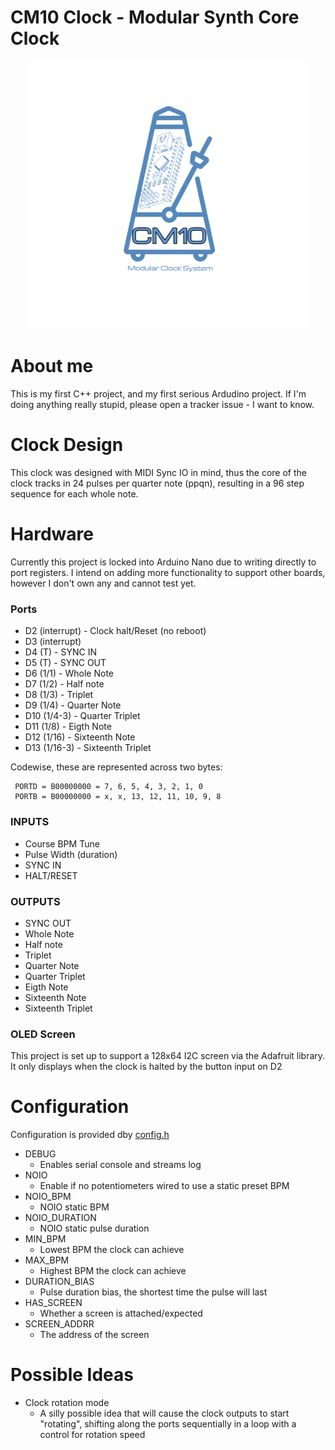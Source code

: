# CM10 Clock - Modular Synth Core Clock

 <p align="center"> 
    <img width="450px" src="static/cm10-mcs.png"" alt="cm10 logo">
 </p>

# About me
This is my first C++ project, and my first serious Ardudino project. If I'm doing anything really stupid, please open a tracker issue - I want to know.

# Clock Design
This clock was designed with MIDI Sync IO in mind, thus the core of the clock tracks in 24 pulses per quarter note (ppqn), resulting in a 96 step sequence for each whole note.

# Hardware
Currently this project is locked into Arduino Nano due to writing directly to port registers. I intend on adding more functionality to support other boards, however I don't own any and cannot test yet.

### Ports
* D2 (interrupt) - Clock halt/Reset (no reboot)
* D3 (interrupt)
* D4 (T) - SYNC IN
* D5 (T) - SYNC OUT
* D6 (1/1) - Whole Note
* D7 (1/2) - Half note
* D8 (1/3) - Triplet
* D9 (1/4) - Quarter Note
* D10 (1/4-3) - Quarter Triplet
* D11 (1/8) - Eigth Note
* D12 (1/16) - Sixteenth Note
* D13 (1/16-3) - Sixteenth Triplet

Codewise, these are represented across two bytes:

```
 PORTD = B00000000 = 7, 6, 5, 4, 3, 2, 1, 0
 PORTB = B00000000 = x, x, 13, 12, 11, 10, 9, 8
```

### INPUTS
* Course BPM Tune
* Pulse Width (duration)
* SYNC IN
* HALT/RESET

### OUTPUTS
* SYNC OUT
* Whole Note
* Half note
* Triplet
* Quarter Note
* Quarter Triplet
* Eigth Note
* Sixteenth Note
* Sixteenth Triplet

### OLED Screen
This project is set up to support a 128x64 I2C screen via the Adafruit library.
It only displays when the clock is halted by the button input on D2

# Configuration
Configuration is provided dby [config.h](config.h)

* DEBUG
    * Enables serial console and streams log
* NOIO
    * Enable if no potentiometers wired to use a static preset BPM
* NOIO_BPM
    * NOIO static BPM
* NOIO_DURATION
    * NOIO static pulse duration
* MIN_BPM
    * Lowest BPM the clock can achieve
* MAX_BPM
    * Highest BPM the clock can achieve
* DURATION_BIAS
    * Pulse duration bias, the shortest time the pulse will last
* HAS_SCREEN
    * Whether a screen is attached/expected
* SCREEN_ADDRR
    * The address of the screen

# Possible Ideas
* Clock rotation mode
    * A silly possible idea that will cause the clock outputs to start "rotating", shifting along the ports sequentially in a loop with a control for rotation speed
